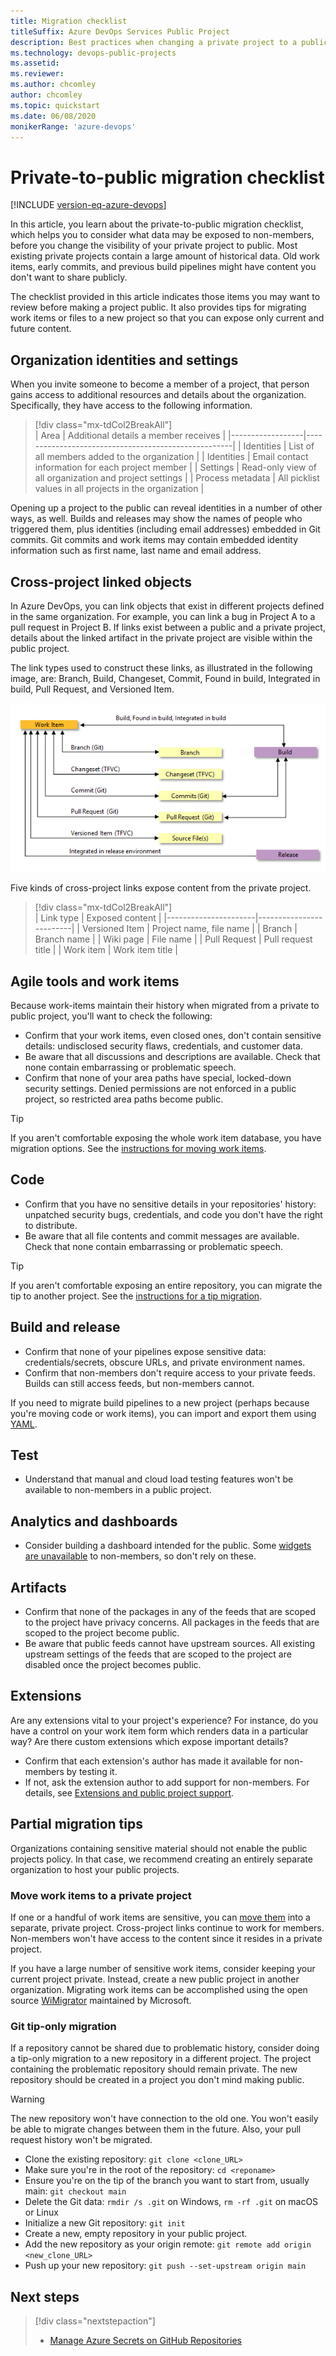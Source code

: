 ```yaml
---
title: Migration checklist
titleSuffix: Azure DevOps Services Public Project 
description: Best practices when changing a private project to a public project 
ms.technology: devops-public-projects
ms.assetid:
ms.reviewer: 
ms.author: chcomley
author: chcomley
ms.topic: quickstart
ms.date: 06/08/2020
monikerRange: 'azure-devops'
---
```


# Private-to-public migration checklist

[!INCLUDE [version-eq-azure-devops](../../includes/version-eq-azure-devops.md)]  

In this article, you learn about the private-to-public migration checklist, which helps you to consider what data may be exposed to non-members, before you change the visibility of your private project to public. Most existing private projects contain a large amount of historical data. Old work items, early commits, and previous build pipelines might have content you don't want to share publicly.

The checklist provided in this article indicates those items you may want to review before making a project public. It also provides tips for migrating work items or files to a new project so that you can expose only current and future content.

## Organization identities and settings

When you invite someone to become a member of a project, that person gains access to additional resources and details about the organization. Specifically, they have access to the following information.

> [!div class="mx-tdCol2BreakAll"]  
> | Area             | Additional details a member receives                |
> |------------------|-----------------------------------------------------|
> | Identities       | List of all members added to the organization       |
> | Identities       | Email contact information for each project member   |
> | Settings         | Read-only view of all organization and project settings  |
> | Process metadata | All picklist values in all projects in the organization  |

Opening up a project to the public can reveal identities in a number of other ways, as well.
Builds and releases may show the names of people who triggered them, plus identities (including email addresses) embedded in Git commits.
Git commits and work items may contain embedded identity information such as first name, last name and email address.

## Cross-project linked objects

In Azure DevOps, you can link objects that exist in different projects defined in the same organization. For example, you can link a bug in Project A to a pull request in Project B. If links exist between a public and a private project, details about the linked artifact in the private project are visible within the public project.

The link types used to construct these links, as illustrated in the following image, are: Branch, Build, Changeset, Commit, Found in build, Integrated in build, Pull Request, and Versioned Item.

![Cross project link types](../../boards/queries/media/link-tracking-artifact-to-artifact-link-types.png) 

Five kinds of cross-project links expose content from the private project.

> [!div class="mx-tdCol2BreakAll"]  
> | Link type            | Exposed content         |
> |----------------------|-------------------------|
> | Versioned Item       | Project name, file name |
> | Branch               | Branch name             |
> | Wiki page            | File name               |
> | Pull Request         | Pull request title      |
> | Work item            | Work item title         |


## Agile tools and work items

Because work-items maintain their history when migrated from a private to public project, you'll want to check the following: 

* Confirm that your work items, even closed ones, don't contain sensitive details: undisclosed security flaws, credentials, and customer data.
* Be aware that all discussions and descriptions are available. Check that none contain embarrassing or problematic speech.
* Confirm that none of your area paths have special, locked-down security settings. Denied permissions are not enforced in a public project, so restricted area paths become public.

> [!TIP]
> If you aren't comfortable exposing the whole work item database, you have migration options.
> See the [instructions for moving work items](#move-work-items).


## Code

* Confirm that you have no sensitive details in your repositories' history: unpatched security bugs, credentials, and code you don't have the right to distribute.
* Be aware that all file contents and commit messages are available. Check that none contain embarrassing or problematic speech.

> [!TIP]
> If you aren't comfortable exposing an entire repository, you can migrate the tip to another project.
> See the [instructions for a tip migration](#git-tip-only-migration).

## Build and release 

* Confirm that none of your pipelines expose sensitive data: credentials/secrets, obscure URLs, and private environment names.
* Confirm that non-members don't require access to your private feeds. Builds can still access feeds, but non-members cannot.

If you need to migrate build pipelines to a new project (perhaps because you're moving code or work items), you can import and export them using [YAML](../../pipelines/create-first-pipeline.md).

## Test

* Understand that manual and cloud load testing features won't be available to non-members in a public project.

## Analytics and dashboards

* Consider building a dashboard intended for the public. Some [widgets are unavailable](feature-differences.md#dashboard-widget-support) to non-members, so don't rely on these.

## Artifacts

* Confirm that none of the packages in any of the feeds that are scoped to the project have privacy concerns. All packages in the feeds that are scoped to the project become public.
* Be aware that public feeds cannot have upstream sources. All existing upstream settings of the feeds that are scoped to the project are disabled once the project becomes public.

## Extensions

Are any extensions vital to your project's experience?
For instance, do you have a control on your work item form which renders data in a particular way?
Are there custom extensions which expose important details?

* Confirm that each extension's author has made it available for non-members by testing it.
* If not, ask the extension author to add support for non-members. For details, see [Extensions and public project support](../../extend/develop/public-project.md).

## Partial migration tips

Organizations containing sensitive material should not enable the public projects policy.
In that case, we recommend creating an entirely separate organization to host your public projects.

<a id="move-work-items" />

### Move work items to a private project

If one or a handful of work items are sensitive, you can [move them](../../boards/backlogs/move-change-type.md#move) into a separate, private project.
Cross-project links continue to work for members.
Non-members won't have access to the content since it resides in a private project.

If you have a large number of sensitive work items, consider keeping your current project private.
Instead, create a new public project in another organization.
Migrating work items can be accomplished using the open source [WiMigrator](https://github.com/Microsoft/vsts-work-item-migrator) maintained by Microsoft.

### Git tip-only migration

If a repository cannot be shared due to problematic history, consider doing a tip-only migration to a new repository in a different project.
The project containing the problematic repository should remain private.
The new repository should be created in a project you don't mind making public.

> [!WARNING]
> The new repository won't have connection to the old one.
> You won't easily be able to migrate changes between them in the future.
> Also, your pull request history won't be migrated.

- Clone the existing repository: `git clone <clone_URL>`
- Make sure you're in the root of the repository: `cd <reponame>`
- Ensure you're on the tip of the branch you want to start from, usually main: `git checkout main`
- Delete the Git data: `rmdir /s .git` on Windows, `rm -rf .git` on macOS or Linux
- Initialize a new Git repository: `git init`
- Create a new, empty repository in your public project.
- Add the new repository as your origin remote: `git remote add origin <new_clone_URL>`
- Push up your new repository: `git push --set-upstream origin main`

## Next steps

> [!div class="nextstepaction"]
> - [Manage Azure Secrets on GitHub Repositories](https://azure.microsoft.com/blog/managing-azure-secrets-on-github-repositories/)
